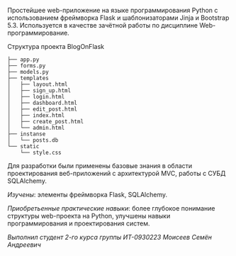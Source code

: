 Простейшее web-приложение на языке программирования Python с использованием фреймворка Flask и шаблонизаторами Jinja и Bootstrap 5.3. 
Используется в качестве зачётной работы по дисциплине Web-программирование.

Структура проекта BlogOnFlask
    
    ├── app.py
    ├── forms.py
    ├── models.py
    ├── templates
    │   ├── layout.html
    │   ├── sign_up.html
    │   ├── login.html
    │   ├── dashboard.html
    │   ├── edit_post.html
    │   ├── index.html
    │   ├── create_post.html
    │   └── admin.html
    ├── instanse
    │   └── posts.db
    └── static
        └── style.css

Для разработки были применены базовые знания в области проектирования веб-приложений с архитектурой MVC, работы с СУБД SQLAlchemy.

*Изучены*: элементы фреймворка Flask, SQLAlchemy.

*Приобретьенные практические навыки*: более глубокое понимание структуры web-проекта на Python, улучшены навыки программирования и проектирования систем.

*Выполнил студент 2-го курса группы ИТ-0930223 Моисеев Семён Андреевич*
